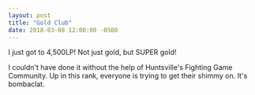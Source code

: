 ```yaml
---
layout: post
title: "Gold Club"
date: 2018-03-08 12:00:00 -0500
---
```


I just got to 4,500LP! Not just gold, but SUPER gold!

I couldn't have done it without the help of Huntsville's Fighting Game Community. Up in this rank, everyone is trying to get their shimmy on. It's bombaclat.
